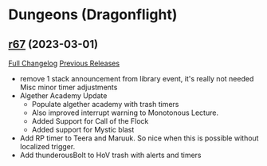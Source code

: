 # <DBM> Dungeons (Dragonflight)

## [r67](https://github.com/DeadlyBossMods/DBM-Dungeons/tree/r67) (2023-03-01)
[Full Changelog](https://github.com/DeadlyBossMods/DBM-Dungeons/compare/r66...r67) [Previous Releases](https://github.com/DeadlyBossMods/DBM-Dungeons/releases)

- remove 1 stack announcement from library event, it's really not needed  
    Misc minor timer adjustments  
- Algether Academy Update  
     - Populate algether academy with trash timers  
     - Also improved interrupt warning to Monotonous Lecture.  
     - Added Support for Call of the Flock  
     - Added support for Mystic blast  
- Add RP timer to Teera and Maruuk. So nice when this is possible without localized trigger.  
- Add thunderousBolt to HoV trash with alerts and timers  
